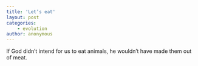 ```yaml
---
title: 'Let’s eat'
layout: post
categories:
    - evolution
author: anonymous
---
```


If God didn’t intend for us to eat animals, he wouldn’t have made them out of meat.